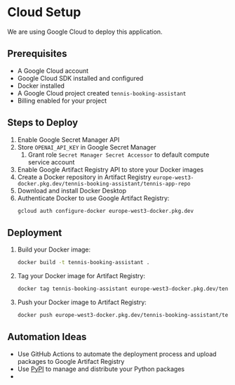 # Cloud Setup

We are using Google Cloud to deploy this application.

## Prerequisites

- A Google Cloud account
- Google Cloud SDK installed and configured
- Docker installed
- A Google Cloud project created `tennis-booking-assistant`
- Billing enabled for your project

## Steps to Deploy

1. Enable Google Secret Manager API
2. Store `OPENAI_API_KEY` in Google Secret Manager
   1. Grant role `Secret Manager Secret Accessor` to default compute service account
3. Enable Google Artifact Registry API to store your Docker images
4. Create a Docker repository in Artifact Registry `europe-west3-docker.pkg.dev/tennis-booking-assistant/tennis-app-repo`
5. Download and install Docker Desktop
6. Authenticate Docker to use Google Artifact Registry:
   ```bash
   gcloud auth configure-docker europe-west3-docker.pkg.dev
   ```

## Deployment

1. Build your Docker image:
   ```bash
   docker build -t tennis-booking-assistant .
   ```
2. Tag your Docker image for Artifact Registry:
   ```bash
   docker tag tennis-booking-assistant europe-west3-docker.pkg.dev/tennis-booking-assistant/tennis-app-repo/tennis-booking-assistant:latest
    ```
3. Push your Docker image to Artifact Registry:
    ```bash
    docker push europe-west3-docker.pkg.dev/tennis-booking-assistant/tennis-app-repo/tennis-booking-assistant:latest
    ```


## Automation Ideas

- Use GitHub Actions to automate the deployment process and upload packages to Google Artifact Registry
- Use [PyPI](https://packaging.python.org/en/latest/tutorials/packaging-projects/) to manage and distribute your Python packages
- 

